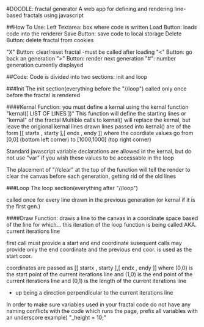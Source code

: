 #DOODLE: fractal generator
A web app for defining and rendering line-based fractals using javascript

##How To Use:
Left Textarea: box where code is written
Load Button: loads code into the renderer
Save Button: save code to local storage
Delete Button: delete fractal from cookies

"X" Button: clear/reset fractal
  -must be called after loading
"<" Button: go back an generation
">" Button: render next generation
"#": number generation currently displayed


##Code:
Code is divided into two sections: init and loop

###Init
The init section(everything before the "//loop")
called only once before the fractal is rendered

####Kernal Function:
you must define a kernal using the kernal function "kernal([ LIST OF LINES ])"
This function will define the starting lines or "kernal" of the fractal
Multible calls to kernal() will replace the kernal, but leave the origional kernal lines drawn
lines passed into kernal() are of the form [[ startx , starty ],[ endx , endy ]] 
where the coordiate values go from [0,0] (bottom left corner) to [1000,1000] (top right corner)

Standard javascript variable declarations are allowed in the kernal, 
but do not use "var" if you wish these values to be accessable in the loop

The placement of "//clear" at the top of the function will tell the render to clear the canvas
before each generation, getting rid of the old lines

###Loop
The loop section(everything after "//loop")

called once for every line drawn in the previous generation 
(or kernal if it is the first gen.)

####Draw Function:
draws a line to the canvas in a coordinate space based of the line for which...
this iteration of the loop function is being called AKA. current iterations line

first call must provide a start and end coordinate 
susequent calls may provide only the end coordinate and the previous end coor. is used as the start coor.

coordinates are passed as [[ startx , starty ],[ endx , endy ]]
where (0,0) is the start point of the current iterations line
and (1,0) is the end point of the current iterations line 
and (0,1) is the length of the current iterations line
- up being a direction perpendicular to the current iterations line


In order to make sure variables used in your fractal code do not have any naming conflicts with the code which runs the page, prefix all variables with an underscore example) "_height = 10;" 
